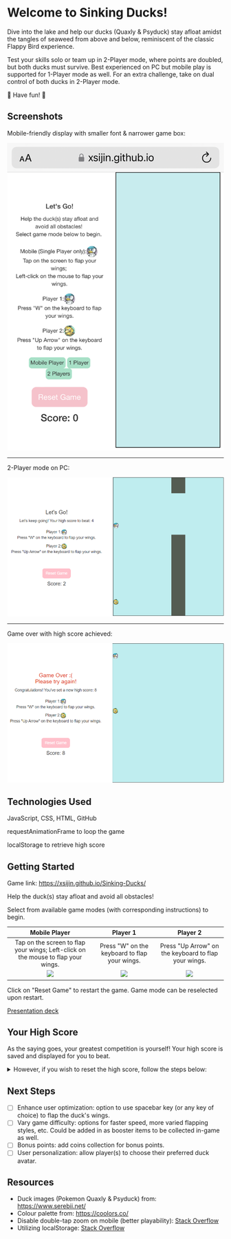 # Welcome to Sinking Ducks!

Dive into the lake and help our ducks (Quaxly & Psyduck) stay afloat amidst the tangles of seaweed from above and below, reminiscent of the classic Flappy Bird experience. 

Test your skills solo or team up in 2-Player mode, where points are doubled, but both ducks must survive. Best experienced on PC but mobile play is supported for 1-Player mode as well. For an extra challenge, take on dual control of both ducks in 2-Player mode.

:duck: Have fun! :duck:

## Screenshots

Mobile-friendly display with smaller font & narrower game box:

<img src="/assets/images/mobileIOS.png" width="600">

- - - -

2-Player mode on PC:

![Screenshot of 2-Player mode on PC](/assets/images/twoplayer_onpc.png "Screenshot of 2-Player mode on PC")
- - - -
Game over with high score achieved:

![Screenshot of a game over with high score achieved](/assets/images/gameover_highscore.png "Screenshot of a game over with high score achieved")

## Technologies Used

JavaScript, CSS, HTML, GitHub

requestAnimationFrame to loop the game

localStorage to retrieve high score

## Getting Started

Game link: https://xsijin.github.io/Sinking-Ducks/

Help the duck(s) stay afloat and avoid all obstacles!

Select from available game modes (with corresponding instructions) to begin.

Mobile Player | Player 1 | Player 2
| :---: | :---: | :---:
Tap on the screen to flap your wings; Left-click on the mouse to flap your wings.  | Press "W" on the keyboard to flap your wings. | Press "Up Arrow" on the keyboard to flap your wings.
<img src="https://www.serebii.net/pokedex-sv/icon/new/912.png" width="30">  | <img src="https://www.serebii.net/pokedex-sv/icon/new/912.png" width="32"> | <img src="https://www.serebii.net/pokedex-sm/icon/054.png">

Click on "Reset Game" to restart the game. Game mode can be reselected upon restart.

[Presentation deck](https://docs.google.com/presentation/d/1eDLX1H5AnUJsffW_WhMXYnyJ19-zv8V0m_Gsfsy8WB4/edit?usp=sharing)

## Your High Score

As the saying goes, your greatest competition is yourself! Your high score is saved and displayed for you to beat.

<details>
<summary>However, if you wish to reset the high score, follow the steps below:</summary>

<p>1. On Google Chrome browser, right-click on the game page.</p>
<p>2. Click on 'Inspect'</p>
<p>3. Click on 'Console'</p>
<p>4. Paste below code in:</p>

<p>
```
localStorage.removeItem("highScore");
```
</p>

<p>5. Press 'Enter'<kbd>Enter</kbd> on the keyboard</p>
</details>

## Next Steps

- [ ] Enhance user optimization: option to use spacebar key (or any key of choice) to flap the duck's wings.
- [ ] Vary game difficulty: options for faster speed, more varied flapping styles, etc. Could be added in as booster items to be collected in-game as well.
- [ ] Bonus points: add coins collection for bonus points.
- [ ] User personalization: allow player(s) to choose their preferred duck avatar.

## Resources

- Duck images (Pokemon Quaxly & Psyduck) from: https://www.serebii.net/
- Colour palette from: https://coolors.co/
- Disable double-tap zoom on mobile (better playability): [Stack Overflow](https://stackoverflow.com/questions/10614481/disable-double-tap-zoom-option-in-browser-on-touch-devices)
- Utilizing localStorage: [Stack Overflow](https://stackoverflow.com/questions/63634765/making-a-high-score-best-time-localstorage-in-javascript)